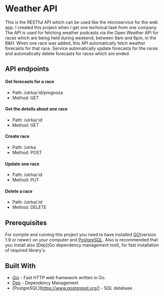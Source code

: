 # Weather API


This is the RESTful API which can be used like the microservice for the web app. I created this project when I get one technical task from one company. 
The API is used for fetching weather podcasts via the Open Weather API for races which are being held during weekend, between 9am and 6pm, in the B&H. When one race was added, this API automatically fetch weather forecasts for that race. Service automatically update forecasts for the races and automatically delete forecasts for races which are ended.

## API endpoints

#### Get forecasts for a race
* Path: /utrka/:id/prognoza
* Method: GET

#### Get the deteils about one race
* Path: /utrka/:id
* Method: GET

#### Create race
* Path: /utrka
* Method: POST

#### Update one race
* Path: /utrka/:id
* Method: PUT

#### Delete a race
* Path: /utrka/:id
* Method: DELETE


## Prerequisites

For compile and running this project you need to have installed [GO](https://golang.org/dl/)(version 1.9 or newer) on your computer and [PostgreSQL](https://www.postgresql.org/).
Also is recommended that you install also [Dep](Go dependency management tool), for fast installation of required library's.

## Built With

* [Gin](https://github.com/gin-gonic/gin) - Fast HTTP web framework written in Go.
* [Dep](https://github.com/golang/dep) - Dependency Management
* [PostgreSQL][https://www.postgresql.org/] - SQL database